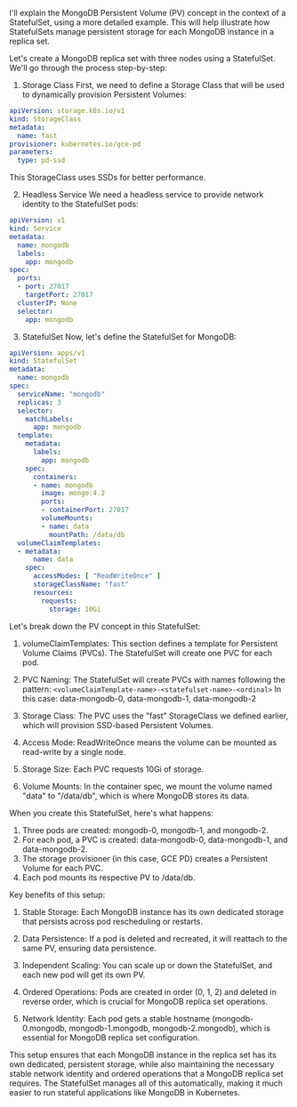  I'll explain the MongoDB Persistent Volume (PV) concept in the context of a StatefulSet, using a more detailed example. This will help illustrate how StatefulSets manage persistent storage for each MongoDB instance in a replica set.

Let's create a MongoDB replica set with three nodes using a StatefulSet. We'll go through the process step-by-step:

1. Storage Class
First, we need to define a Storage Class that will be used to dynamically provision Persistent Volumes:

```yaml
apiVersion: storage.k8s.io/v1
kind: StorageClass
metadata:
  name: fast
provisioner: kubernetes.io/gce-pd
parameters:
  type: pd-ssd
```

This StorageClass uses SSDs for better performance.

2. Headless Service
We need a headless service to provide network identity to the StatefulSet pods:

```yaml
apiVersion: v1
kind: Service
metadata:
  name: mongodb
  labels:
    app: mongodb
spec:
  ports:
  - port: 27017
    targetPort: 27017
  clusterIP: None
  selector:
    app: mongodb
```

3. StatefulSet
Now, let's define the StatefulSet for MongoDB:

```yaml
apiVersion: apps/v1
kind: StatefulSet
metadata:
  name: mongodb
spec:
  serviceName: "mongodb"
  replicas: 3
  selector:
    matchLabels:
      app: mongodb
  template:
    metadata:
      labels:
        app: mongodb
    spec:
      containers:
      - name: mongodb
        image: mongo:4.2
        ports:
        - containerPort: 27017
        volumeMounts:
        - name: data
          mountPath: /data/db
  volumeClaimTemplates:
  - metadata:
      name: data
    spec:
      accessModes: [ "ReadWriteOnce" ]
      storageClassName: "fast"
      resources:
        requests:
          storage: 10Gi
```

Let's break down the PV concept in this StatefulSet:

1. volumeClaimTemplates:
   This section defines a template for Persistent Volume Claims (PVCs). The StatefulSet will create one PVC for each pod.

2. PVC Naming:
   The StatefulSet will create PVCs with names following the pattern: 
   `<volumeClaimTemplate-name>-<statefulset-name>-<ordinal>`
   In this case: data-mongodb-0, data-mongodb-1, data-mongodb-2

3. Storage Class:
   The PVC uses the "fast" StorageClass we defined earlier, which will provision SSD-based Persistent Volumes.

4. Access Mode:
   ReadWriteOnce means the volume can be mounted as read-write by a single node.

5. Storage Size:
   Each PVC requests 10Gi of storage.

6. Volume Mounts:
   In the container spec, we mount the volume named "data" to "/data/db", which is where MongoDB stores its data.

When you create this StatefulSet, here's what happens:

1. Three pods are created: mongodb-0, mongodb-1, and mongodb-2.
2. For each pod, a PVC is created: data-mongodb-0, data-mongodb-1, and data-mongodb-2.
3. The storage provisioner (in this case, GCE PD) creates a Persistent Volume for each PVC.
4. Each pod mounts its respective PV to /data/db.

Key benefits of this setup:

1. Stable Storage: Each MongoDB instance has its own dedicated storage that persists across pod rescheduling or restarts.

2. Data Persistence: If a pod is deleted and recreated, it will reattach to the same PV, ensuring data persistence.

3. Independent Scaling: You can scale up or down the StatefulSet, and each new pod will get its own PV.

4. Ordered Operations: Pods are created in order (0, 1, 2) and deleted in reverse order, which is crucial for MongoDB replica set operations.

5. Network Identity: Each pod gets a stable hostname (mongodb-0.mongodb, mongodb-1.mongodb, mongodb-2.mongodb), which is essential for MongoDB replica set configuration.

This setup ensures that each MongoDB instance in the replica set has its own dedicated, persistent storage, while also maintaining the necessary stable network identity and ordered operations that a MongoDB replica set requires. The StatefulSet manages all of this automatically, making it much easier to run stateful applications like MongoDB in Kubernetes.
